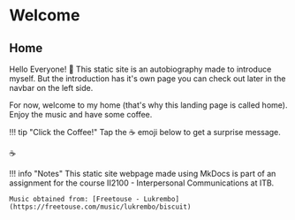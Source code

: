 # Welcome

## Home
<audio id="bg-music" loop>
  <source src="https://data.freetouse.com/music/tracks/0b2af3c9-f44f-df2f-0ae3-1a75f439829d/file/mp3" type="audio/mpeg">
</audio>

<script>
const audio = document.getElementById('bg-music');
audio.volume = 0.25; // 0.0 = mute, 1.0 = full volume
document.addEventListener('click', () => {
  document.getElementById('bg-music').play();
}, { once: true });
</script>

Hello Everyone! 👋
This static site is an autobiography made to introduce myself. But the introduction has it's own page you can check out later in the navbar on the left side.

For now, welcome to my home (that's why this landing page is called home). Enjoy the music and have some coffee.

!!! tip "Click the Coffee!"
    Tap the ☕ emoji below to get a surprise message.

<span onclick="alert('Enjoy your coffee!')">☕</span>

!!! info "Notes"
    This static site webpage made using MkDocs is part of an assignment for the course II2100 - Interpersonal Communications at ITB.
    
    Music obtained from: [Freetouse - Lukrembo](https://freetouse.com/music/lukrembo/biscuit)


